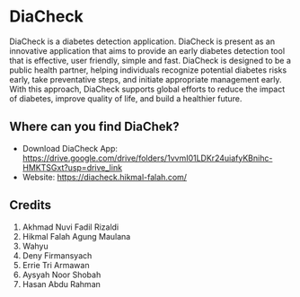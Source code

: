 # DiaCheck

DiaCheck is a diabetes detection application. DiaCheck is present as an innovative application that aims to provide an early diabetes detection tool that is effective, user friendly, simple and fast.
DiaCheck is designed to be a public health partner, helping individuals recognize potential diabetes risks early, take preventative steps, and initiate appropriate management early. With this approach, DiaCheck supports global efforts to reduce the impact of diabetes, improve quality of life, and build a healthier future.

## Where can you find DiaChek?

- Download DiaCheck App: https://drive.google.com/drive/folders/1vvmI01LDKr24uiafyKBnihc-HMKTSGxt?usp=drive_link
- Website: https://diacheck.hikmal-falah.com/

## Credits

1. Akhmad Nuvi Fadil Rizaldi
2. Hikmal Falah Agung Maulana
3. Wahyu
4. Deny Firmansyach
5. Errie Tri Armawan
6. Aysyah Noor Shobah
7. Hasan Abdu Rahman
